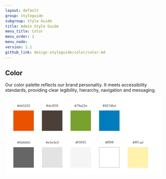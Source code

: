 ```yaml
---
layout: default
group: styleguide
subgroup: Style Guide
title: Admin Style Guide
menu_title: Color
menu_order: 1
menu_node: 
version: 2.1
github_link: design-styleguide/color/color.md
---
```


<h2 id="color-palette">Color</h2>

Our color palette reflects our brand personality. It meets accessibility standards, providing clear legibility, hierarchy, navigation and messaging. 

<img src="img/ColorPalette.jpg">
